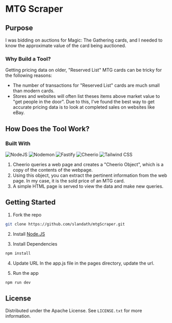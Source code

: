# MTG Scraper
## Purpose
I was bidding on auctions for Magic: The Gathering cards, and I needed to know the approximate value of the card being auctioned.  
### Why Build a Tool?
Getting pricing data on older, "Reserved List" MTG cards can be tricky for the following reasons:
* The number of transactions for "Reserved List" cards are much small than modern cards.
* Stores and websites will often list theses items above market value to "get people in the door".
Due to this, I've found the best way to get accurate pricing data is to look at completed sales on websites like eBay.  
## How Does the Tool Work?
### Built With
![NodeJS](https://img.shields.io/badge/Node.js-43853D?style=for-the-badge&logo=node.js&logoColor=white)
![Nodemon](https://img.shields.io/badge/Nodemon-76D04B?logo=nodemon&logoColor=fff&style=flat)
![Fastify](https://img.shields.io/badge/fastify-%23000000.svg?style=for-the-badge&logo=fastify&logoColor=white)
![Cheerio](https://img.shields.io/badge/Cheerio-E88C1F?logo=cheerio&logoColor=fff&style=flat)
![Tailwind CSS](https://img.shields.io/badge/Tailwind%20CSS-06B6D4?logo=tailwindcss&logoColor=fff&style=flat)

1. Cheerio queries a web page and creates a "Cheerio Object", which is a copy of the contents of the webpage.
2. Using this object, you can extract the pertinent information from the web page.  In my case, it is the sold price of an MTG card.
3. A simple HTML page is served to view the data and make new queries.

## Getting Started

1. Fork the repo  
   
```bash
git clone https://github.com/slandath/mtgScraper.git
```  

2. Install  [Node.JS](https://nodejs.org/en)
   
   
3. Install Dependencies  

```bash
npm install
```  

4. Update URL
In the app.js file in the pages directory, update the url.

5. Run the app  
   
```bash
npm run dev
```

## License

Distributed under the Apache License.  See `LICENSE.txt` for more information.
